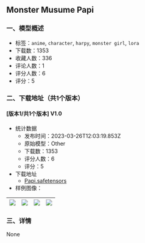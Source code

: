 ## Monster Musume Papi
### 一、模型概述

- 标签：`anime`, `character`, `harpy`, `monster girl`, `lora`
- 下载数：1353
- 收藏人数：336
- 评论人数：1
- 评分人数：6
- 评分：5

### 二、下载地址（共1个版本）

#### [版本1/共1个版本] V1.0

- 统计数据
  - 发布时间：2023-03-26T12:03:19.853Z
  - 原始模型：Other
  - 下载数：1353
  - 评分人数：6
  - 评分：5
- 下载地址
  - [Papi.safetensors](https://civitai.com/api/download/models/29507)
- 样例图像：

| <img src="https://image.civitai.com/xG1nkqKTMzGDvpLrqFT7WA/128a6efd-3843-427e-8e34-16ed357c5b00/width=450/333785.jpeg" /> | <img src="https://image.civitai.com/xG1nkqKTMzGDvpLrqFT7WA/543a464f-c40e-40f8-235f-deef0fd12000/width=450/333790.jpeg" /> | <img src="https://image.civitai.com/xG1nkqKTMzGDvpLrqFT7WA/430b5a17-e17c-430d-5f66-2fb982458400/width=450/333789.jpeg" /> | <img src="https://image.civitai.com/xG1nkqKTMzGDvpLrqFT7WA/9b1439ad-1728-40fd-c4fe-416d235eb100/width=450/333788.jpeg" /> |
| ---- | ---- | ---- | ---- |


### 三、详情
None